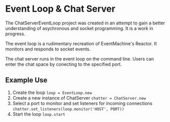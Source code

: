 Event Loop & Chat Server
=========

The ChatServerEventLoop project was created in an attempt to gain a better understanding of asychronous and socket programming. It is a work in progress. 

The event loop is a rudimentary recreation of EventMachine's Reactor. It monitors and responds to socket events. 

The chat server runs in the event loop on the command line. Users can enter the chat space by conecting to the specified port. 

## Example Use

1. Create the loop ```loop = EventLoop.new``` 
2. Create a new instance of ChatServer ```chatter = ChatServer.new```
3. Select a port to monitor and set listeners for incoming connections ```chatter.set_listeners(loop.monitor('HOST', PORT))``` 
4. Start the loop ```loop.start```